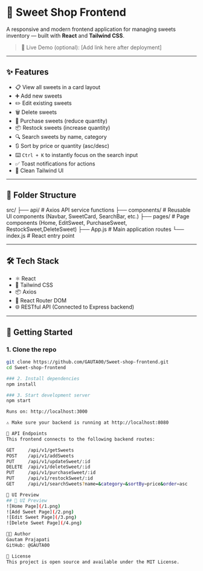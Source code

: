 # 🍬 Sweet Shop Frontend

A responsive and modern frontend application for managing sweets inventory — built with **React** and **Tailwind CSS**.

> 🔗 Live Demo (optional): [Add link here after deployment]

---

## ✨ Features

- 📋 View all sweets in a card layout
- ➕ Add new sweets
- ✏️ Edit existing sweets
- 🗑️ Delete sweets
- 🛒 Purchase sweets (reduce quantity)
- 📦 Restock sweets (increase quantity)
- 🔍 Search sweets by name, category
- 🔃 Sort by price or quantity (asc/desc)
- ⌨️ `Ctrl + K` to instantly focus on the search input
- ✅ Toast notifications for actions
- 💅 Clean Tailwind UI

---

## 📁 Folder Structure

src/
├── api/ # Axios API service functions
├── components/ # Reusable UI components (Navbar, SweetCard, SearchBar, etc.)
├── pages/ # Page components (Home, EditSweet, PurchaseSweet, RestockSweet,DeleteSweet)
├── App.js # Main application routes
└── index.js # React entry point



---

## 🛠️ Tech Stack

- ⚛️ React
- 💨 Tailwind CSS
- 📦 Axios
- 🔀 React Router DOM
- 🌐 RESTful API (Connected to Express backend)

---

## 🚀 Getting Started

### 1. Clone the repo

```bash
git clone https://github.com/GAUTA00/Sweet-shop-frontend.git
cd Sweet-shop-frontend

### 2. Install dependencies
npm install

### 3. Start development server
npm start

Runs on: http://localhost:3000

⚠️ Make sure your backend is running at http://localhost:8080

🔗 API Endpoints
This frontend connects to the following backend routes:

GET     /api/v1/getSweets
POST    /api/v1/addSweets
PUT     /api/v1/updateSweet/:id
DELETE  /api/v1/deleteSweet/:id
PUT     /api/v1/purchaseSweet/:id
PUT     /api/v1/restockSweet/:id
GET     /api/v1/searchSweets?name=&category=&sortBy=price&order=asc

📸 UI Preview
## 📸 UI Preview
![Home Page](/1.png)
![Add Sweet Page](/2.png)
![Edit Sweet Page](/3.png)
![Delete Sweet Page](/4.png)

👨‍💻 Author
Gautam Prajapati
GitHub: @GAUTA00

📃 License
This project is open source and available under the MIT License.
